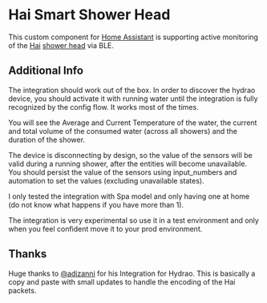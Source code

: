 # Hai Smart Shower Head

This custom component for [Home Assistant](https://www.home-assistant.io) is supporting active monitoring of the [Hai](https://gethai.com) [shower head](https://gethai.com/products/hai-showerhead) via BLE.

## Additional Info

The integration should work out of the box. In order to discover the hydrao device, you should activate it with running water until the integration is fully recognized by the config flow.
It works most of the times.

You will see the Average and Current Temperature of the water, the current and total volume of the consumed water (across all showers) and the duration of the shower.

The device is disconnecting by design, so the value of the sensors will be valid during a running shower, after the entities will become unavailable. You should persist the value of the sensors using input_numbers and automation to set the values (excluding unavailable states).

I only tested the integration with Spa model and only having one at home (do not know what happens if you have more than 1).

The integration is very experimental so use it in a test environment and only when you feel confident move it to your prod environment.

## Thanks

Huge thanks to [@adizanni](https://github.com/adizanni/hydrao/tree/main) for his Integration for Hydrao. This is basically a copy and paste with small
updates to handle the encoding of the Hai packets.
